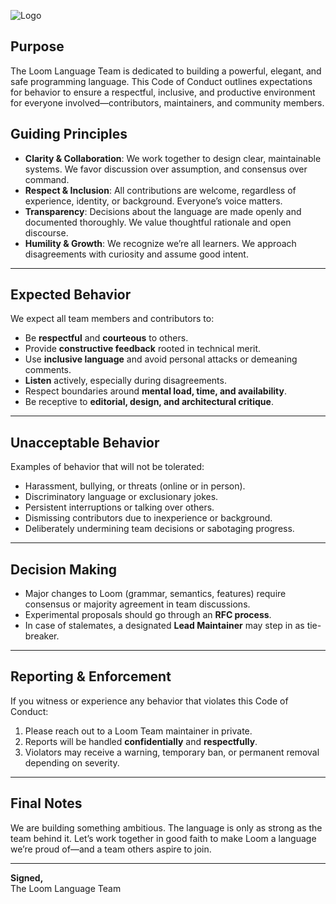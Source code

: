 ![Logo](https://github.com/LoomFoundation/.github/blob/main/Logos/PNG/File%20Logos/Code%20of%20Conduct.png?raw=true)

## Purpose

The Loom Language Team is dedicated to building a powerful, elegant, and safe programming language. This Code of Conduct outlines expectations for behavior to ensure a respectful, inclusive, and productive environment for everyone involved—contributors, maintainers, and community members.

## Guiding Principles

- **Clarity & Collaboration**: We work together to design clear, maintainable systems. We favor discussion over assumption, and consensus over command.
- **Respect & Inclusion**: All contributions are welcome, regardless of experience, identity, or background. Everyone’s voice matters.
- **Transparency**: Decisions about the language are made openly and documented thoroughly. We value thoughtful rationale and open discourse.
- **Humility & Growth**: We recognize we’re all learners. We approach disagreements with curiosity and assume good intent.

---

## Expected Behavior

We expect all team members and contributors to:

- Be **respectful** and **courteous** to others.
- Provide **constructive feedback** rooted in technical merit.
- Use **inclusive language** and avoid personal attacks or demeaning comments.
- **Listen** actively, especially during disagreements.
- Respect boundaries around **mental load, time, and availability**.
- Be receptive to **editorial, design, and architectural critique**.

---

## Unacceptable Behavior

Examples of behavior that will not be tolerated:

- Harassment, bullying, or threats (online or in person).
- Discriminatory language or exclusionary jokes.
- Persistent interruptions or talking over others.
- Dismissing contributors due to inexperience or background.
- Deliberately undermining team decisions or sabotaging progress.

---

## Decision Making

- Major changes to Loom (grammar, semantics, features) require consensus or majority agreement in team discussions.
- Experimental proposals should go through an **RFC process**.
- In case of stalemates, a designated **Lead Maintainer** may step in as tie-breaker.

---

## Reporting & Enforcement

If you witness or experience any behavior that violates this Code of Conduct:

1. Please reach out to a Loom Team maintainer in private.
2. Reports will be handled **confidentially** and **respectfully**.
3. Violators may receive a warning, temporary ban, or permanent removal depending on severity.

---

## Final Notes

We are building something ambitious. The language is only as strong as the team behind it. Let’s work together in good faith to make Loom a language we’re proud of—and a team others aspire to join.

---

**Signed,**  
The Loom Language Team
